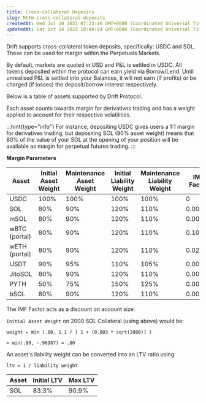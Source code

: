 ```yaml
---
title: Cross-Collateral Deposits
slug: NtFm-cross-collateral-deposits
createdAt: Wed Jul 20 2022 07:23:40 GMT+0000 (Coordinated Universal Time)
updatedAt: Sat Oct 14 2023 10:44:04 GMT+0000 (Coordinated Universal Time)
---
```


Drift supports cross-collateral token deposits, specifically: USDC and SOL. These can be used for margin within the Perpetuals Markets.

By default, markets are quoted in USD and P\&L is settled in USDC. All tokens deposited within the protocol can earn yield via Borrow/Lend. Until unrealised P\&L is settled into your Balances, it will not earn (if profits) or be charged (if losses) the deposit/borrow interest respectively.

Below is a table of assets supported by Drift Protocol.&#x20;

Each asset counts towards margin for derivatives trading and has a weight applied to account for their respective volatilities.&#x20;

:::hint{type="info"}
For instance, depositing USDC gives users a 1:1 margin for derivatives trading, but depositing SOL (80% asset weight) means that 80% of the value of your SOL at the opening of your position will be available as margin for perpetual futures trading.
:::

**Margin **Parameters****

| **Asset**     | **Initial Asset Weight** | **Maintenance Asset Weight** | **Initial Liability Weight** | **Maintenance Liability Weight** | **IMF Factor** |
| ------------- | ------------------------ | ---------------------------- | ---------------------------- | -------------------------------- | -------------- |
| USDC          | 100%                     | 100%                         | 100%                         | 100%                             | 0              |
| SOL           | 80%                      | 90%                          | 120%                         | 110%                             | 0.003          |
| mSOL          | 80%                      | 90%                          | 120%                         | 110%                             | 0.003          |
| wBTC (portal) | 80%                      | 90%                          | 120%                         | 110%                             | 0.105          |
| wETH (portal) | 80%                      | 90%                          | 120%                         | 110%                             | 0.025          |
| USDT          | 90%                      | 95%                          | 110%                         | 105%                             | 0.0004         |
| JitoSOL       | 80%                      | 90%                          | 120%                         | 110%                             | 0.00055        |
| PYTH          | 50%                      | 75%                          | 150%                         | 125%                             | 0.001          |
| bSOL          | 80%                      | 90%                          | 120%                         | 110%                             | 0.00055        |

The IMF Factor acts as a discount on account size:

`Initial Asset Weight` on 2000 SOL Collateral (using above) would be:

`weight = min (.80, 1.1 / [ 1 + (0.003 * sqrt(2000)] )`

`= min(.80, ~.96987) = .80`

An asset's liability weight can be converted into an LTV ratio using:

`ltv = 1 / liability weight`

| **Asset** | **Initial LTV** | **Max LTV** |
| --------- | --------------- | ----------- |
| SOL       | 83.3%           | 90.9%       |



